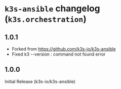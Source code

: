 # `k3s-ansible` changelog (`k3s.orchestration`)
## 1.0.1
- Forked from https://github.com/k3s-io/k3s-ansible
- Fixed k3 --version : command not found error
## 1.0.0
Initial Release (k3s-io/k3s-ansible)


